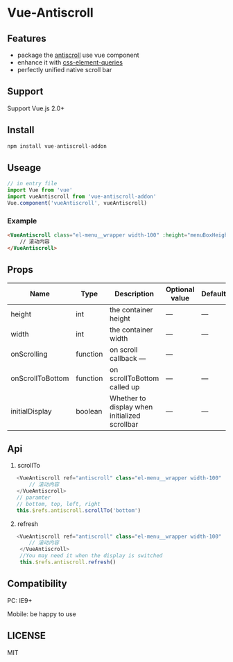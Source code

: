 # Vue-Antiscroll


## Features
+ package the [antiscroll](https://github.com/Automattic/antiscroll "antiscroll") use vue component
+ enhance it with [css-element-queries](https://github.com/marcj/css-element-queries "css-element-queries")
+ perfectly unified native scroll bar

## Support

Support Vue.js 2.0+


## Install

```javascript
npm install vue-antiscroll-addon
```

## Useage
```javascript
// in entry file
import Vue from 'vue'
import vueAntiscroll from 'vue-antiscroll-addon'
Vue.component('vueAntiscroll', vueAntiscroll)
```

### Example
```html
<VueAntiscroll class="el-menu__wrapper width-100" :height="menuBoxHeight">
    // 滚动内容
</VueAntiscroll>
```

## Props

| Name    | Type    | Description   |  Optional value | Default |
| ------------- |-------| -----| ----| -------|
| height |int|the container height| —|—|
| width |int|the container width| —|—|
| onScrolling |function|on scroll callback —|—|
| onScrollToBottom |function|on scrollToBottom called up| —|—|
| initialDisplay |boolean|Whether to display when initialized scrollbar| —|—|

## Api
1. scrollTo

```javascript
   <VueAntiscroll ref="antiscroll" class="el-menu__wrapper width-100" :height="menuBoxHeight">
       // 滚动内容
   </VueAntiscroll>
   // paramter
   // bottom, top, left, right
   this.$refs.antiscroll.scrollTo('bottom')
```
2. refresh
```javascript
   <VueAntiscroll ref="antiscroll" class="el-menu__wrapper width-100" :height="menuBoxHeight">
       // 滚动内容
    </VueAntiscroll>
    //You may need it when the display is switched
    this.$refs.antiscroll.refresh()
```
## Compatibility

PC: IE9+

Mobile: be happy to use

## LICENSE

MIT
